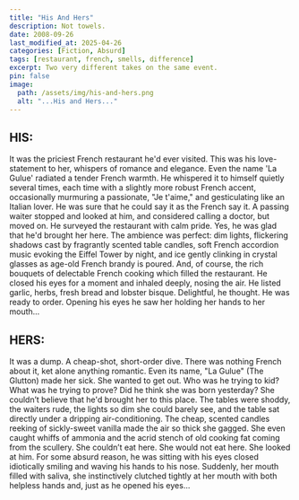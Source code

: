 ```yaml
---
title: "His And Hers"
description: Not towels.
date: 2008-09-26
last_modified_at: 2025-04-26
categories: [Fiction, Absurd]
tags: [restaurant, french, smells, difference]
excerpt: Two very different takes on the same event.
pin: false
image:
  path: /assets/img/his-and-hers.png
  alt: "...His and Hers..."
---
```


## HIS: 

It was the priciest French restaurant he'd ever visited. This was his love-statement to her, whispers of romance and elegance. Even the name 'La Gulue' radiated a tender French warmth. He whispered it to himself quietly several times, each time with a slightly more robust French accent, occasionally murmuring a passionate, "Je t'aime," and gesticulating like an Italian lover. He was sure that he could say it as the French say it. A passing waiter stopped and looked at him, and considered calling a doctor, but moved on. He surveyed the restaurant with calm pride. Yes, he was glad that he'd brought her here. The ambience was perfect: dim lights, flickering shadows cast by fragrantly scented table candles, soft French accordion music evoking the Eiffel Tower by night, and ice gently clinking in crystal glasses as age-old French brandy is poured. And, of course, the rich bouquets of delectable French cooking which filled the restaurant. He closed his eyes for a moment and inhaled deeply, nosing the air. He listed garlic, herbs, fresh bread and lobster bisque. Delightful, he thought. He was ready to order.  Opening his eyes he saw her holding her hands to her mouth...

## HERS: 

It was a dump. A cheap-shot, short-order dive. There was nothing French about it, ket alone anything romantic. Even its name, "La Gulue" (The Glutton) made her sick. She wanted to get out. Who was he trying to kid? What was he trying to prove? Did he think she was born yesterday? She couldn’t believe that he'd brought her to this place. The tables were shoddy, the waiters rude, the lights so dim she could barely see, and the table sat directly under a dripping air-conditioning. The cheap, scented candles reeking of sickly-sweet vanilla made the air so thick she gagged. She even caught whiffs of ammonia and the acrid stench of old cooking fat coming from the scullery. She couldn’t eat here. She would not eat here. She looked at him. For some absurd reason, he was sitting with his eyes closed idiotically smiling and waving his hands to his nose. Suddenly, her mouth filled with saliva, she instinctively clutched tightly at her mouth with both helpless hands and, just as he opened his eyes...
